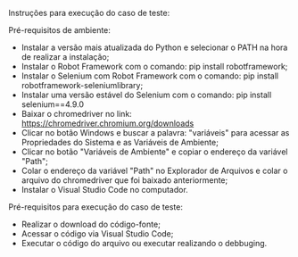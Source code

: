 Instruções para execução do caso de teste:

Pré-requisitos de ambiente:

- Instalar a versão mais atualizada do Python e selecionar o PATH na hora de realizar a instalação;
- Instalar o Robot Framework com o comando: pip install robotframework;
- Instalar o Selenium com Robot Framework com o comando: pip install robotframework-seleniumlibrary;
- Instalar uma versão estável do Selenium com o comando: pip install selenium==4.9.0
- Baixar o chromedriver no link: https://chromedriver.chromium.org/downloads
- Clicar no botão Windows e buscar a palavra: "variáveis" para acessar as Propriedades do Sistema e as Variáveis de Ambiente;
- Clicar no botão "Variáveis de Ambiente" e copiar o endereço da variável "Path";
- Colar o endereço da variável "Path" no Explorador de Arquivos e colar o arquivo do chromedriver que foi baixado anteriormente;
- Instalar o Visual Studio Code no computador.

Pré-requisitos para execução do caso de teste:
- Realizar o download do código-fonte;
- Acessar o código via Visual Studio Code;
- Executar o código do arquivo ou executar realizando o debbuging.
